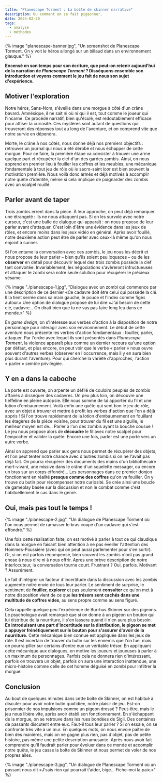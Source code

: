 ```yaml
---
title: "Planescape Torment : La boîte de skinner narrative"
description: Ou comment on se fait pigeonner.
date: 2024-02-20
tags:
  - analyse
  - méthodes
---
```


{% image "planescape-banner.jpg", "Un screenshot de Planescape Torment. On y voit le héros allongé sur un billaud dans un environnement glauque." %}


**Encensé en son temps pour son écriture, que peut-on retenir aujourd'hui de la narration de *Planescape Torment* ? Disséquons ensemble son introduction et voyons comment le jeu fait de nous son sujet d'expérience.**



## Motiver l'exploration

Notre héros, Sans-Nom, s'éveille dans une morgue à côté d'un crâne bavard. Amnésique, il ne sait ni où ni qui il est, tout comme le joueur qui l'incarne. Ce procédé narratif, bien qu'éculé, est redoutablement efficace pour attiser la curiosité. Ces mystères sont autant de questions qui trouveront des réponses tout au long de l'aventure, et on comprend vite que notre survie en dépendra.

Morte, le crâne à nos côtés, nous donne déjà nos premiers objectifs : retrouver un journal qui nous a été dérobé et nous échapper de cette morgue. Pour ce faire, la première étape va consister à trouver une arme quelque part et récupérer la clef d'un des gardes zombis. Ainsi, on nous apprend en premier lieu à fouiller les coffres et les meubles, une mécanique fondamentale à tout jeu de rôle où le sacro-saint *loot* est bien souvent la motivation première. Nous voilà donc armés et déjà motivés à accomplir notre quête d'identité, même si cela implique de poignarder des zombis avec un scalpel rouillé.


## Parler avant de taper

Trois zombis errent dans la pièce. À leur approche, on peut déjà remarquer une étrangeté : ils ne nous attaquent pas. Si on les survole avec notre curseur, c'est une bulle de dialogue qui apparaît : on nous propose de leur parler avant d'attaquer. C'est loin d'être une évidence dans les jeux de rôles, et encore moins dans les jeux vidéo en général. Après avoir fouillé, notre deuxième action peut être de parler avec ceux-là même qu'on nous enjoint à suriner. 

Si l'on entame la conversation avec ces zombis, le jeu nous les décrit et nous propose de leur parler – bien qu'ils soient peu loquaces – ou de les **observer** en détail pour découvrir lequel des trois zombis possède la clef tant convoitée. Invariablement, les négociations s'avèreront infructueuses et attaquer le zombi sera notre seule solution pour récupérer le précieux sésame.


{% image "./planescape-1.jpg", "Dialogue avec un zombi qui commence par une description de ce dernier «Ce cadavre doit être celui qui possède la clé. Il la tient serrée dans sa main gauche, le pouce et l'index comme figés autour.» Une option de dialogue propose de lui dire «J'ai besoin de cette clé, cadavre... On dirait bien que tu ne vas pas faire long feu dans ce monde.»" %}

En *game design*, on s'intéresse aux verbes d'action à la disposition de notre personnage pour interagir avec son environnement. Le début de cette aventure nous présente les verbes d'action fondamentaux : fouiller, parler, attaquer. Par l'ordre avec lequel ils sont présentés dans *Planescape Torment*, la violence apparaît plus comme un dernier recours qu'une option par défaut, et plus encore, on peut voir que le verbe « parler » nous ouvre souvent d'autres verbes (observer en l'occurrence, mais il y en aura bien plus durant l'aventure). Pour qui cherche la variété d'approches, l'action « parler » semble privilégiée.

## Y en a dans la caboche

La porte est ouverte, on arpente un défilé de couloirs peuplés de zombis affairés à disséquer des cadavres. Un peu plus loin, on découvre une tieffeline en pleine autopsie. Elle nous somme de lui apporter du fil et une lotion d'embaumement. Voilà enfin une quête qui sent bon le jeu de rôle, avec un objet à trouver et mettre à profit les verbes d'action que l'on a déjà appris ! Si l'on trouve rapidement de la lotion d'embaumement en fouillant les étagères de la pièce voisine, pour trouver du fil est une aiguille, le meilleur moyen est de… Parler à l'un des zombis ayant la bouche cousue ! Le jeu nous propose alors de **découdre** le fil avec notre scalpel pour l'empocher et valider la quête. Encore une fois, parler est une porte vers un autre verbe.

Ainsi on apprend que parler aux gens nous permet de récupérer des objets, et l'on peut tenter notre chance avec d'autres zombis si on ne l'avait pas déjà fait. On pourra récupérer des documents des mains d'un bibliothécaire mort-vivant, une missive dans le crâne d'un squelette messager, ou encore un bras sur un corps effondré…  Les personnages dans ce premier donjon fonctionnent en réalité **presque comme des coffres** qu'on va fouiller. On y trouve du butin pour récompenser notre curiosité. Se crée ainsi une boucle de gameplay basée sur la discussion et non le combat comme c'est habituellement le cas dans le genre.
## Oui, mais pas tout le temps !

{% image "./planescape-2.jpg", "Un dialogue de Planescape Torment où l'on nous permet de ramasser le bras coupé d'un cadavre qui s'est effondré." %}


Une fois cette réalisation faite, on est motivé à parler à tout ce qui claudique dans la morgue en faisant bien attention à ne pas éveiller l'attention des Hommes-Poussière (avec qui on peut aussi parlementer pour s'en sortir). Or, si on est parfois récompensé, bien souvent les zombis n'ont pas grand chose à nous dire ni à nous offrir. Après une brève description de notre interlocuteur, la conversation tourne court. Frustrant ? Oui, parfois. Motivant ? Assurément.

Le fait d'intégrer un facteur d'incertitude dans la discussion avec les zombis augmente notre envie de tous leur parler. Le sentiment de surprise, le sentiment de **fouiller, explorer** et pas seulement **consulter** ce qu'on met à notre disposition vient de ce que **les trésors sont cachés dans une multitude de coffres vides**, au sens propre comme au sens figuré.

Cela rappelle quelque peu l'expérience de Burrhus Skinner sur des pigeons. Le psychologue avait remarqué que si on donne à un pigeon un bouton qui lui distribue de la nourriture, il s'en lassera quand il n'en aura plus besoin. **En introduisant une part d'incertitude sur la distribution, le pigeon se met à appuyer frénétiquement sur le bouton pour s'assurer d'avoir de la nourriture.** Cette mécanique bien connue est appliquée dans les jeux de rôle. Il est incertain de trouver du butin sur les ennemis que l'on tue, mais on pourra piller sur certains d'entre eux un véritable trésor. En appliquant cette mécanique aux dialogues, on motive les joueurs et joueuses à parler à un maximum de personnages. Parfois cela ne donnera rien d'intéressant, parfois on trouvera un objet, parfois on aura une interaction inattendue, une micro-histoire comme celle de cet homme déguisé en zombi pour infiltrer la morgue.

## Conclusion

Au bout de quelques minutes dans cette boîte de Skinner, on est habitué à discuter pour avoir notre butin quotidien, notre plaisir de jeu. Est-on prisonnier de nos impulsions comme un pigeon dressé ? Peut-être, mais le jeu nous libère vite, après avoir établi son fonctionnement. En s'échappant de la morgue, on se retrouve dans les rues bondées de Sigil. Des centaines de passants discutent entre eux. Faut-il tous leur parler ? Si on essaie, on se confronte très vite à un mur. En quelques mots, on nous envoie paître de bien des manières, mais on ne gagne plus rien, pas d'objet, pas de petite histoire, pas même une petite description amusante. Après nous avoir fait comprendre qu'il faudrait parler pour évoluer dans ce monde et accomplir notre quête, le jeu casse la boîte de Skinner et nous permet de voler de nos propres ailes.


{% image "./planescape-3.jpg", "Un dialogue de Planescape Torment où un passant nous dit «J'sais rien qui pourrait t'aider, bige... Fiche-moi la paix.»" %}